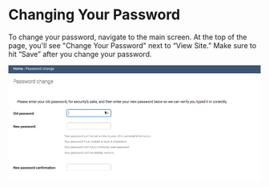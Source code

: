 # Changing Your Password

To change your password, navigate to the main screen. At the top of the page, you'll see "Change Your Password" next to “View Site.” Make sure to hit “Save” after you change your password.

![](../.gitbook/assets/screen-shot-2019-09-09-at-10.00.57-am.png)

